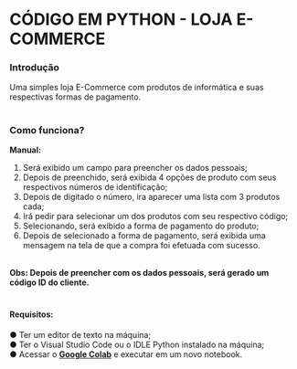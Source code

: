 # CÓDIGO EM PYTHON - LOJA E-COMMERCE

<h3>Introdução</h3>
Uma simples loja E-Commerce com produtos de informática e suas respectivas formas de pagamento. <br>


# <h3>Como funciona?</h3>
<strong>Manual:</strong>
1) Será exibido um campo para preencher os dados pessoais; <br>
2) Depois de preenchido, será exibida 4 opções de produto com seus respectivos números de identificação; <br>
3) Depois de digitado o número, ira aparecer uma lista com 3 produtos cada; <br>
4) Irá pedir para selecionar um dos produtos com seu respectivo código; <br>
5) Selecionando, será exibido a forma de pagamento do produto; <br>
6) Depois de selecionado a forma de pagamento, será exibida uma mensagem na tela de que a compra foi efetuada com sucesso. <br>

<br>
<strong>Obs: Depois de preencher com os dados pessoais, será gerado um código ID do cliente.</strong>

# <h4>Requisitos:
● Ter um editor de texto na máquina; <br>
● Ter o Visual Studio Code ou o IDLE Python instalado na máquina; <br>
● Acessar o <strong><a href="https://colab.research.google.com/">Google Colab</a></strong> e executar em um novo notebook. </h4>
